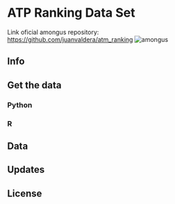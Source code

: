 # ATP Ranking Data Set
Link oficial amongus repository:
https://github.com/juanvaldera/atm_ranking
![amongus](https://i.ytimg.com/vi/dNfraValNHs/maxresdefault.jpg)

## Info 

## Get the data

### Python

### R

## Data

## Updates

## License
